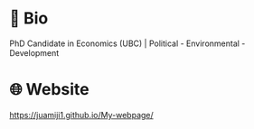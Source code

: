 # :seedling: Bio
PhD Candidate in Economics (UBC) | Political - Environmental - Development 

# :globe_with_meridians: Website
https://juamiji1.github.io/My-webpage/
